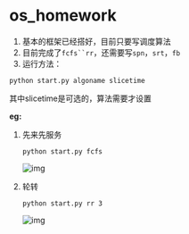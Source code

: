 os_homework
===========

1. 基本的框架已经搭好，目前只要写调度算法
2. 目前完成了`fcfs``rr`，还需要写`spn`，`srt`，`fb`
3. 运行方法：

```{sh}
python start.py algoname slicetime 
```

其中slicetime是可选的，算法需要才设置

**eg:**

1. 先来先服务

    ```{sh}
    python start.py fcfs
    ```

    ![img](https://github.com/panhzh3/os_homework/raw/master/pic/fcfs.png)

2. 轮转

    ```{sh}
    python start.py rr 3
    ```

    ![img](https://github.com/panhzh3/os_homework/raw/master/pic/rr-3.png)


